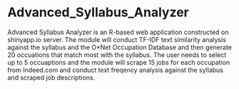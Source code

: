 # Advanced_Syllabus_Analyzer

Advanced Syllabus Analyzer is an R-based web application constructed on shinyapp.io server. The module will conduct TF-IDF text similarity analysis against the syllabus and the O*Net Occupation Database and then generate 20 occuations that match most with the syllabus. The user needs to select up to 5 occuaptions and the module will scrape 15 jobs for each occupation from Indeed.com and conduct text freqency analysis against the syllabus and scraped job descriptions.
